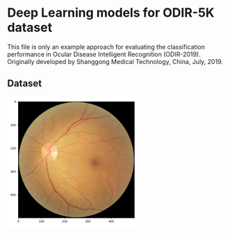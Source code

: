 # Deep Learning models for ODIR-5K dataset

This file is only an example approach for evaluating the classification performance in Ocular Disease Intelligent Recognition (ODIR-2019). 
Originally developed by Shanggong Medical Technology, China, July, 2019.

## Dataset

<img src="figure/input.png" alt="input" width="300px" />
